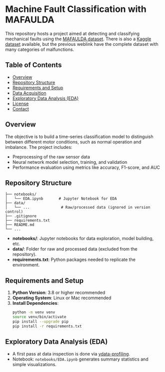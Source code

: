 # Machine Fault Classification with MAFAULDA

This repository hosts a project aimed at detecting and classifying mechanical faults using the [MAFAULDA dataset](https://www02.smt.ufrj.br/~offshore/mfs/page_01.html). There is also a [Kaggle dataset](https://www.kaggle.com/datasets/uysalserkan/fault-induction-motor-dataset/data) available, but the previous weblink have the complete dataset with many categories of malfunctions.

## Table of Contents
- [Overview](#overview)
- [Repository Structure](#repository-structure)
- [Requirements and Setup](#requirements-and-setup)
- [Data Acquisition](#data-acquisition)
- [Exploratory Data Analysis (EDA)](#exploratory-data-analysis-eda)
- [License](#license)
- [Contact](#contact)

## Overview
The objective is to build a time-series classification model to distinguish between different motor conditions, such as normal operation and imbalance. The project includes:
- Preprocessing of the raw sensor data
- Neural network model selection, training, and validation
- Performance evaluation using metrics like accuracy, F1-score, and AUC

## Repository Structure
```
├── notebooks/
│   └── EDA.ipynb     	# Jupyter Notebook for EDA
├── data/
│   └── ...              # Raw/processed data (ignored in version control)
├── .gitignore
├── requirements.txt
├── README.md
└── ...
```

- **notebooks/**: Jupyter notebooks for data exploration, model building, etc.
- **data/**: Folder for raw and processed data (excluded from the repository).
- **requirements.txt**: Python packages needed to replicate the environment.

## Requirements and Setup
1. **Python Version**: 3.8 or higher recommended
2. **Operating System**: Linux or Mac recommended
2. **Install Dependencies**:
   ```bash
   python -m venv venv
   source venv/bin/activate
   pip install --upgrade pip
   pip install -r requirements.txt
   ```


## Exploratory Data Analysis (EDA)
- A first pass at data inspection is done via [ydata-profiling](https://github.com/ydataai/ydata-profiling).  
- Notebook: `notebooks/EDA.ipynb` generates summary statistics and simple visualizations.

